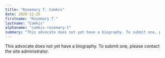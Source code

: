 ```yaml
---
title: "Rosemary T. Camkis"
date: 2020-11-25
firstname: "Rosemary T."
lastname: "Camkis"
alphaname: "camkis-rosemary-t"
summary: "This advocate does not yet have a biography. To submit one, please contact the site administrator."
---
```

This advocate does not yet have a biography. To submit one, please contact the site administrator.

